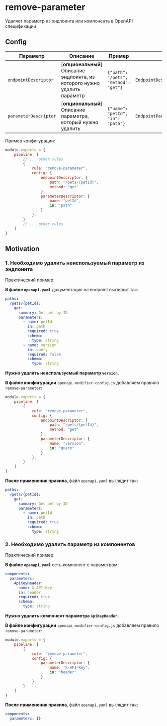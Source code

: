# remove-parameter

Удаляет параметр из эндпоинта или компонента в OpenAPI спецификации

## Config

| Параметр    | Описание                          | Пример                     | Типизация              | Дефолтное |
| -------- |-----------------------------------|----------------------------|------------------------|-----------|
| `endpointDescriptor`  | [**опциональный**] Описание эндпоинта, из которого нужно удалить параметр | `{"path": "/pets", "method": "get"}` | `EndpointDescriptorConfig` | `undefined` |
| `parameterDescriptor`  | [**опциональный**] Описание параметра, который нужно удалить | `{"name": "petId", "in": "path"}` | `EndpointParameterDescriptorConfig` | `undefined` |

Пример конфигурации:

```js
module.exports = {
    pipeline: [
        // ... other rules
        {
            rule: "remove-parameter",
            config: {
                endpointDescriptor: {
                    path: "/pets/{petId}",
                    method: "get"
                },
                parameterDescriptor: {
                    name: "petId",
                    in: "path"
                }
            },
        }
        // ... other rules
    ]
}
```

## Motivation

<a name="custom_anchor_motivation_1"></a>
### 1. Необходимо удалить неиспользуемый параметр из эндпоинта

Практический пример:

**В файле `openapi.yaml`** документация на endpoint выглядит так:

```yaml
paths:
  /pets/{petId}:
    get:
      summary: Get pet by ID
      parameters:
        - name: petId
          in: path
          required: true
          schema:
            type: string
        - name: version
          in: query
          required: false
          schema:
            type: string
```

**Нужно удалить неиспользуемый параметр `version`.**

**В файле конфигурации** `openapi-modifier-config.js` добавляем правило `remove-parameter`:

```js
module.exports = {
    pipeline: [
        {
            rule: "remove-parameter",
            config: {
                endpointDescriptor: {
                    path: "/pets/{petId}",
                    method: "get"
                },
                parameterDescriptor: {
                    name: "version",
                    in: "query"
                }
            },
        }
    ]
}
```

**После применения правила**, файл `openapi.yaml` выглядит так:

```yaml
paths:
  /pets/{petId}:
    get:
      summary: Get pet by ID
      parameters:
        - name: petId
          in: path
          required: true
          schema:
            type: string
```

<a name="custom_anchor_motivation_2"></a>
### 2. Необходимо удалить параметр из компонентов

Практический пример:

**В файле `openapi.yaml`** есть компонент с параметром:

```yaml
components:
  parameters:
    ApiKeyHeader:
      name: X-API-Key
      in: header
      required: true
      schema:
        type: string
```

**Нужно удалить компонент параметра `ApiKeyHeader`.**

**В файле конфигурации** `openapi-modifier-config.js` добавляем правило `remove-parameter`:

```js
module.exports = {
    pipeline: [
        {
            rule: "remove-parameter",
            config: {
                parameterDescriptor: {
                    name: "X-API-Key",
                    in: "header"
                }
            },
        }
    ]
}
```

**После применения правила**, файл `openapi.yaml` выглядит так:

```yaml
components:
  parameters: {}
``` 